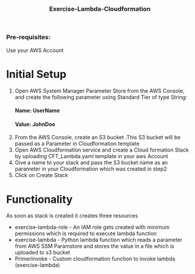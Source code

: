 <div align="center">
  <h3>Exercise-Lambda-Cloudformation</h3>  
</div>
<br />


### Pre-requisites:
Use your AWS Account

# Initial Setup
1) Open AWS System Manager Parameter Store from the AWS Console, and create the following parameter using Standard Tier of type String:
   #### Name: UserName
   #### Value: JohnDoe
2) From the AWS Console, create an S3 bucket .This S3 bucket will be passed as a Parameter in Cloudformation template 
3) Open AWS Cloudformation service and create a Cloud formation Stack by uploading CFT_Lambda.yaml template in your aws Account
4) Give a name to your stack and pass the S3 bucket name as an parameter in your Cloudformation which was created in step2
5) Click on Create Stack

# Functionality

As soon as stack is created it creates three resources 
* exercise-lambda-role - An IAM role gets created with minimum permissions which is required to execute lambda function 
* exercise-lambda - Python lambda function which reads a parameter from AWS SSM Paramstore and stores the value in a file which is uploaded to s3 bucket 
* PrimerInvoke - Custom cloudformation function to invoke lambda (exercise-lambda) 





